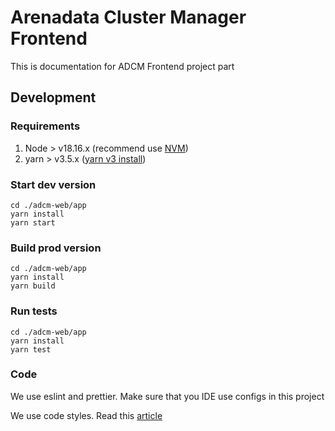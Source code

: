 # Arenadata Cluster Manager Frontend

This is documentation for ADCM Frontend project part

## Development

### Requirements
1. Node > v18.16.x (recommend use [NVM](https://github.com/nvm-sh/nvm))
2. yarn > v3.5.x   ([yarn v3 install](https://yarnpkg.com/getting-started/install))

### Start dev version
```
cd ./adcm-web/app
yarn install
yarn start
```

### Build prod version
```
cd ./adcm-web/app
yarn install
yarn build
```

### Run tests
```
cd ./adcm-web/app
yarn install
yarn test
```

### Code
We use eslint and prettier. Make sure that you IDE use configs in this project

We use code styles. Read this [article](https://wiki.adsw.io/books/frontend/page/code-styles-guide)
